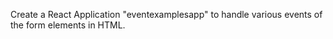 Create a React Application "eventexamplesapp" to handle various events of the form elements in HTML.
